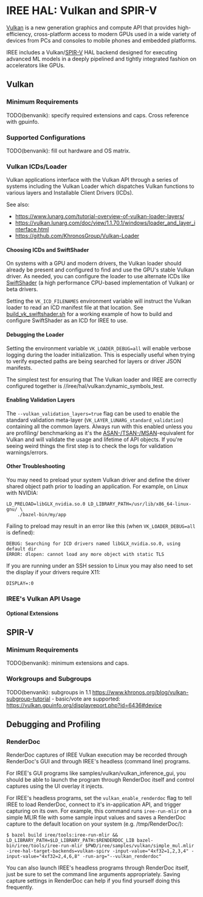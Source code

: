 # IREE HAL: Vulkan and SPIR-V

[Vulkan](https://www.khronos.org/vulkan/) is a new generation graphics and
compute API that provides high-efficiency, cross-platform access to modern GPUs
used in a wide variety of devices from PCs and consoles to mobile phones and
embedded platforms.

IREE includes a Vulkan/[SPIR-V](https://www.khronos.org/spir/) HAL backend
designed for executing advanced ML models in a deeply pipelined and tightly
integrated fashion on accelerators like GPUs.

## Vulkan

### Minimum Requirements

TODO(benvanik): specify required extensions and caps. Cross reference with
gpuinfo.

### Supported Configurations

TODO(benvanik): fill out hardware and OS matrix.

### Vulkan ICDs/Loader

Vulkan applications interface with the Vulkan API through a series of systems
including the Vulkan Loader which dispatches Vulkan functions to various layers
and Installable Client Drivers (ICDs).

See also:

*   https://www.lunarg.com/tutorial-overview-of-vulkan-loader-layers/
*   https://vulkan.lunarg.com/doc/view/1.1.70.1/windows/loader_and_layer_interface.html
*   https://github.com/KhronosGroup/Vulkan-Loader

#### Choosing ICDs and SwiftShader

On systems with a GPU and modern drivers, the Vulkan loader should already be
present and configured to find and use the GPU's stable Vulkan driver. As
needed, you can configure the loader to use alternate ICDs like
[SwiftShader](https://swiftshader.googlesource.com/SwiftShader/) (a high
performance CPU-based implementation of Vulkan) or beta drivers.

Setting the `VK_ICD_FILENAMES` environment variable will instruct the Vulkan
loader to read an ICD manifest file at that location. See
[build_vk_swiftshader.sh](../build_tools/third_party/swiftshader/build_vk_swiftshader.sh)
for a working example of how to build and configure SwiftShader as an ICD for
IREE to use.

#### Debugging the Loader

Setting the environment variable `VK_LOADER_DEBUG=all` will enable verbose
logging during the loader initialization. This is especially useful when trying
to verify expected paths are being searched for layers or driver JSON manifests.

The simplest test for ensuring that The Vulkan loader and IREE are correctly
configured together is //iree/hal/vulkan:dynamic_symbols_test.

#### Enabling Validation Layers

The `--vulkan_validation_layers=true` flag can be used to enable the standard
validation meta-layer (`VK_LAYER_LUNARG_standard_validation`) containing all the
common layers. Always run with this enabled unless you are profiling/
benchmarking as it's the
[ASAN-/TSAN-/MSAN](https://github.com/google/sanitizers)-equivalent for Vulkan
and will validate the usage and lifetime of API objects. If you're seeing weird
things the first step is to check the logs for validation warnings/errors.

#### Other Troubleshooting

You may need to preload your system Vulkan driver and define the driver shared
object path prior to loading an application. For example, on Linux with NVIDIA:

```
LD_PRELOAD=libGLX_nvidia.so.0 LD_LIBRARY_PATH=/usr/lib/x86_64-linux-gnu/ \
    ./bazel-bin/my/app
```

Failing to preload may result in an error like this (when `VK_LOADER_DEBUG=all`
is defined):

```
DEBUG: Searching for ICD drivers named libGLX_nvidia.so.0, using default dir
ERROR: dlopen: cannot load any more object with static TLS
```

If you are running under an SSH session to Linux you may also need to set the
display if your drivers require X11:

```
DISPLAY=:0
```

### IREE's Vulkan API Usage

#### Optional Extensions

## SPIR-V

### Minimum Requirements

TODO(benvanik): minimum extensions and caps.

### Workgroups and Subgroups

TODO(benvanik): subgroups in 1.1
https://www.khronos.org/blog/vulkan-subgroup-tutorial - basic/vote are
supported: https://vulkan.gpuinfo.org/displayreport.php?id=6436#device

## Debugging and Profiling

### RenderDoc

RenderDoc captures of IREE Vulkan execution may be recorded through RenderDoc's
GUI and through IREE's headless (command line) programs.

For IREE's GUI programs like samples/vulkan/vulkan_inference_gui, you should be
able to launch the program through RenderDoc itself and control captures using
the UI overlay it injects.

For IREE's headless programs, set the `vulkan_enable_renderdoc` flag to tell
IREE to load RenderDoc, connect to it's in-application API, and trigger
capturing on its own. For example, this command runs `iree-run-mlir` on a simple
MLIR file with some sample input values and saves a RenderDoc capture to the
default location on your system (e.g. /tmp/RenderDoc/):

```shell
$ bazel build iree/tools:iree-run-mlir && LD_LIBRARY_PATH=$LD_LIBRARY_PATH:$RENDERDOC_LIB bazel-bin/iree/tools/iree-run-mlir $PWD/iree/samples/vulkan/simple_mul.mlir -iree-hal-target-backends=vulkan-spirv -input-value="4xf32=1,2,3,4" -input-value="4xf32=2,4,6,8" -run-arg="--vulkan_renderdoc"
```

You can also launch IREE's headless programs through RenderDoc itself, just be
sure to set the command line arguments appropriately. Saving capture settings in
RenderDoc can help if you find yourself doing this frequently.
